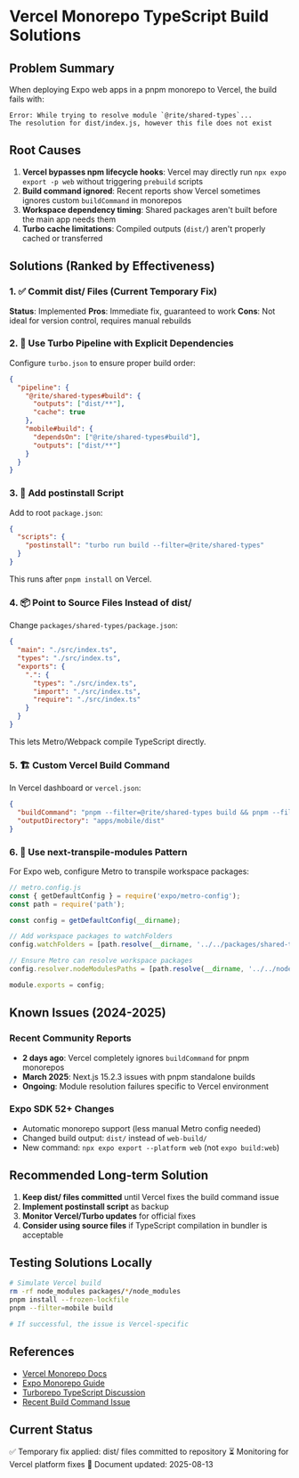 # Vercel Monorepo TypeScript Build Solutions

## Problem Summary

When deploying Expo web apps in a pnpm monorepo to Vercel, the build fails with:

```
Error: While trying to resolve module `@rite/shared-types`...
The resolution for dist/index.js, however this file does not exist
```

## Root Causes

1. **Vercel bypasses npm lifecycle hooks**: Vercel may directly run `npx expo export -p web` without triggering `prebuild` scripts
2. **Build command ignored**: Recent reports show Vercel sometimes ignores custom `buildCommand` in monorepos
3. **Workspace dependency timing**: Shared packages aren't built before the main app needs them
4. **Turbo cache limitations**: Compiled outputs (`dist/`) aren't properly cached or transferred

## Solutions (Ranked by Effectiveness)

### 1. ✅ **Commit dist/ Files (Current Temporary Fix)**

**Status**: Implemented
**Pros**: Immediate fix, guaranteed to work
**Cons**: Not ideal for version control, requires manual rebuilds

### 2. 🎯 **Use Turbo Pipeline with Explicit Dependencies**

Configure `turbo.json` to ensure proper build order:

```json
{
  "pipeline": {
    "@rite/shared-types#build": {
      "outputs": ["dist/**"],
      "cache": true
    },
    "mobile#build": {
      "dependsOn": ["@rite/shared-types#build"],
      "outputs": ["dist/**"]
    }
  }
}
```

### 3. 🔧 **Add postinstall Script**

Add to root `package.json`:

```json
{
  "scripts": {
    "postinstall": "turbo run build --filter=@rite/shared-types"
  }
}
```

This runs after `pnpm install` on Vercel.

### 4. 📦 **Point to Source Files Instead of dist/**

Change `packages/shared-types/package.json`:

```json
{
  "main": "./src/index.ts",
  "types": "./src/index.ts",
  "exports": {
    ".": {
      "types": "./src/index.ts",
      "import": "./src/index.ts",
      "require": "./src/index.ts"
    }
  }
}
```

This lets Metro/Webpack compile TypeScript directly.

### 5. 🏗️ **Custom Vercel Build Command**

In Vercel dashboard or `vercel.json`:

```json
{
  "buildCommand": "pnpm --filter=@rite/shared-types build && pnpm --filter=mobile build",
  "outputDirectory": "apps/mobile/dist"
}
```

### 6. 🔄 **Use next-transpile-modules Pattern**

For Expo web, configure Metro to transpile workspace packages:

```javascript
// metro.config.js
const { getDefaultConfig } = require('expo/metro-config');
const path = require('path');

const config = getDefaultConfig(__dirname);

// Add workspace packages to watchFolders
config.watchFolders = [path.resolve(__dirname, '../../packages/shared-types/src')];

// Ensure Metro can resolve workspace packages
config.resolver.nodeModulesPaths = [path.resolve(__dirname, '../../node_modules')];

module.exports = config;
```

## Known Issues (2024-2025)

### Recent Community Reports

- **2 days ago**: Vercel completely ignores `buildCommand` for pnpm monorepos
- **March 2025**: Next.js 15.2.3 issues with pnpm standalone builds
- **Ongoing**: Module resolution failures specific to Vercel environment

### Expo SDK 52+ Changes

- Automatic monorepo support (less manual Metro config needed)
- Changed build output: `dist/` instead of `web-build/`
- New command: `npx expo export --platform web` (not `expo build:web`)

## Recommended Long-term Solution

1. **Keep dist/ files committed** until Vercel fixes the build command issue
2. **Implement postinstall script** as backup
3. **Monitor Vercel/Turbo updates** for official fixes
4. **Consider using source files** if TypeScript compilation in bundler is acceptable

## Testing Solutions Locally

```bash
# Simulate Vercel build
rm -rf node_modules packages/*/node_modules
pnpm install --frozen-lockfile
pnpm --filter=mobile build

# If successful, the issue is Vercel-specific
```

## References

- [Vercel Monorepo Docs](https://vercel.com/docs/monorepos)
- [Expo Monorepo Guide](https://docs.expo.dev/guides/monorepos/)
- [Turborepo TypeScript Discussion](https://github.com/vercel/turborepo/discussions/620)
- [Recent Build Command Issue](https://community.vercel.com/t/buildcommand-ignored-in-pnpm-monorepo-with-turborepo/18299)

## Current Status

✅ Temporary fix applied: dist/ files committed to repository
⏳ Monitoring for Vercel platform fixes
📝 Document updated: 2025-08-13

